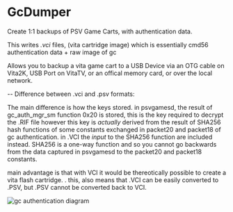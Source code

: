 # GcDumper

Create 1:1 backups of PSV Game Carts, with authentication data.

This writes *.vci* files, (vita cartridge image) which is essentially
cmd56 authentication data + raw image of gc

Allows you to backup a vita game cart to a USB Device via an OTG cable on Vita2K, USB Port on VitaTV, 
or an offical memory card, or over the local network.

-- Difference between .vci and .psv formats: 

The main difference is how the keys stored. 
in psvgamesd, the result of gc_auth_mgr_sm function 0x20 is stored,
this is the key required to decrypt the .RIF file
however this key is *actually* derived from the result of SHA256 hash functions
of some constants exchanged in packet20 and packet18 of gc authentication.
in .VCI the *input* to the SHA256 function are included instead.
SHA256 is a one-way function and so you cannot go backwards from 
the data captured in psvgamesd to the packet20 and packet18 constants.

main advantage is that with VCI it would be thereotically possible to create a vita flash cartridge. .
this, also means that .VCI can be easily converted to .PSV, but .PSV cannot be converted back to VCI.


![gc authentication diagram](https://silica.codes/Li/GcDumper/raw/branch/main/diagram.png)